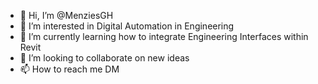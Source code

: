 - 👋 Hi, I’m @MenziesGH
- 👀 I’m interested in Digital Automation in Engineering
- 🌱 I’m currently learning how to integrate Engineering Interfaces within Revit
- 💞️ I’m looking to collaborate on new ideas
- 📫 How to reach me DM

<!---
MenziesGH/MenziesGH is a ✨ special ✨ repository because its `README.md` (this file) appears on your GitHub profile.
You can click the Preview link to take a look at your changes.
--->
